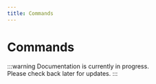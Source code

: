 ```yaml
---
title: Commands
---
```


# Commands

:::warning
Documentation is currently in progress. <br />
Please check back later for updates.
:::
